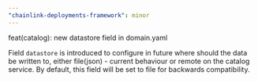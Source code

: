 ```yaml
---
"chainlink-deployments-framework": minor
---
```


feat(catalog): new datastore field in domain.yaml


Field `datastore` is introduced to configure in future where should the data be written to, either file(json) - current behaviour or remote on the catalog service. 
By default, this field will be set to file for backwards compatibility.
